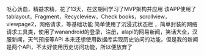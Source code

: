 呕心沥血，精益求精，花了13天，在这期间学习了MVP架构并应用
该APP使用了tablayout，Fragment，Recycleview，Check books，scrollview，viewpage2，网络请求，等基础功能
简单使用了沉浸式状态栏 ，简单封装的网络请求工具类，使用了wanandroid的登录，注册，alapi的网易新闻，笑话大全，汉服新闻，天气预报等APi
本来还想使用数据库实现历史访问的功能，但是我的新闻是两个APi，不太好使用历史访问功能，所以便放弃了

